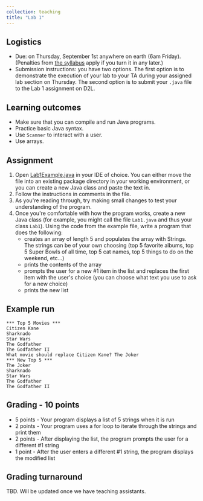 ```yaml
---
collection: teaching
title: "Lab 1"
---
```


## Logistics
* Due: on Thursday, September 1st  anywhere on earth (6am Friday). (Penalties from [the
	syllabus](https://lgw2.github.io/teaching/csci132-fall-2022/syllabus/)
	apply if you turn it in any later.)
* Submission instructions: you have two options. The first option is to
	demonstrate the execution of your lab to your TA during your assigned lab
	section on Thursday.
	The second option is to submit your `.java` file to the Lab 1
	assignment on D2L.


## Learning outcomes
* Make sure that you can compile and run Java programs.
* Practice basic Java syntax.
* Use `Scanner` to interact with a user.
* Use arrays.

## Assignment

1. Open [Lab1Example.java](https://lgw2.github.io/teaching/csci132-fall-2022/labs/Lab1Example.java) in your IDE of choice. You can either move the file into an existing package directory
in your working environment, or you can create a new Java class and paste the
text in.
2. Follow the instructions in comments in the file.
3. As you're reading through, try making small changes to test your
   understanding of the program.
4. Once you're comfortable with how the program works, create a new Java class
   (for example, you might call the file `Lab1.java` and thus your class
   `Lab1`). Using the code from the example file, write a program that does the
   following:
   * creates an array of length 5 and populates the array with Strings. The strings can be of your own choosing (top 5 favorite albums, top 5 Super Bowls of all time, top 5 cat names, top 5 things to do on the weekend, etc...)
   * prints the contents of the array
   * prompts the user for a new #1 item in the list and replaces the first item
	   with the user's choice (you can choose what text you use to ask for a
	   new choice)
	* prints the new list

## Example run
```
*** Top 5 Movies ***
Citizen Kane
Sharknado
Star Wars
The Godfather
The Godfather II
What movie should replace Citizen Kane? The Joker
*** New Top 5 ***
The Joker
Sharknado
Star Wars
The Godfather
The Godfather II
```

## Grading - 10 points
* 5 points - Your program displays a list of 5 strings when it is run
* 2 points - Your program uses a for loop to iterate through the strings and print them
* 2 points - After displaying the list, the program prompts the user for a different #1 string
* 1 point - After the user enters a different #1 string, the program displays the modified list

## Grading turnaround
TBD. Will be updated once we have teaching assistants.
